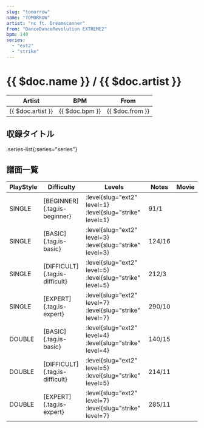 ```yaml
---
slug: "tomorrow"
name: "TOMORROW"
artist: "nc ft. Dreamscanner"
from: "DanceDanceRevolution EXTREME2"
bpm: 140
series:
  - "ext2"
  - "strike"
---
```


# {{ $doc.name }} / {{ $doc.artist }}

|Artist|BPM|From|
|------|---|----|
|{{ $doc.artist }}|{{ $doc.bpm }}|{{ $doc.from }}|

## 収録タイトル

:series-list{:series="series"}

## 譜面一覧

|PlayStyle|Difficulty|Levels|Notes|Movie|
|---------|----------|------|-----|-----|
|SINGLE|[BEGINNER]{.tag.is-beginner}|<div class="field is-grouped is-grouped-multiline">:level{slug="ext2" level=1} :level{slug="strike" level=1}</div>|91/1||
|SINGLE|[BASIC]{.tag.is-basic}|<div class="field is-grouped is-grouped-multiline">:level{slug="ext2" level=3} :level{slug="strike" level=3}</div>|124/16||
|SINGLE|[DIFFICULT]{.tag.is-difficult}|<div class="field is-grouped is-grouped-multiline">:level{slug="ext2" level=5} :level{slug="strike" level=5}</div>|212/3||
|SINGLE|[EXPERT]{.tag.is-expert}|<div class="field is-grouped is-grouped-multiline">:level{slug="ext2" level=7} :level{slug="strike" level=7}</div>|290/10||
|DOUBLE|[BASIC]{.tag.is-basic}|<div class="field is-grouped is-grouped-multiline">:level{slug="ext2" level=4} :level{slug="strike" level=4}</div>|140/15||
|DOUBLE|[DIFFICULT]{.tag.is-difficult}|<div class="field is-grouped is-grouped-multiline">:level{slug="ext2" level=5} :level{slug="strike" level=5}</div>|214/11||
|DOUBLE|[EXPERT]{.tag.is-expert}|<div class="field is-grouped is-grouped-multiline">:level{slug="ext2" level=7} :level{slug="strike" level=7}</div>|285/11||
